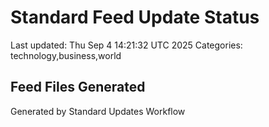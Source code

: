 # Standard Feed Update Status
Last updated: Thu Sep  4 14:21:32 UTC 2025
Categories: technology,business,world

## Feed Files Generated

Generated by Standard Updates Workflow
